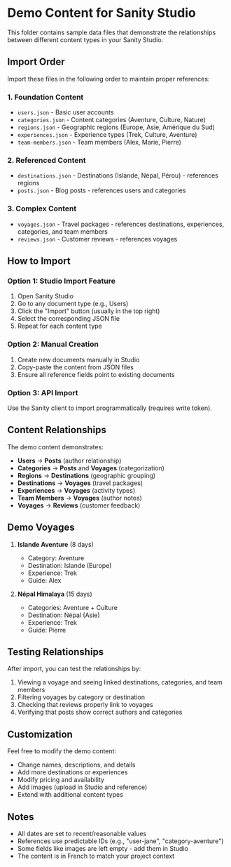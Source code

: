 # Demo Content for Sanity Studio

This folder contains sample data files that demonstrate the relationships between different content types in your Sanity Studio.

## Import Order

Import these files in the following order to maintain proper references:

### 1. Foundation Content
- `users.json` - Basic user accounts
- `categories.json` - Content categories (Aventure, Culture, Nature)
- `regions.json` - Geographic regions (Europe, Asie, Amérique du Sud)
- `experiences.json` - Experience types (Trek, Culture, Aventure)
- `team-members.json` - Team members (Alex, Marie, Pierre)

### 2. Referenced Content
- `destinations.json` - Destinations (Islande, Népal, Pérou) - references regions
- `posts.json` - Blog posts - references users and categories

### 3. Complex Content
- `voyages.json` - Travel packages - references destinations, experiences, categories, and team members
- `reviews.json` - Customer reviews - references voyages

## How to Import

### Option 1: Studio Import Feature
1. Open Sanity Studio
2. Go to any document type (e.g., Users)
3. Click the "Import" button (usually in the top right)
4. Select the corresponding JSON file
5. Repeat for each content type

### Option 2: Manual Creation
1. Create new documents manually in Studio
2. Copy-paste the content from JSON files
3. Ensure all reference fields point to existing documents

### Option 3: API Import
Use the Sanity client to import programmatically (requires write token).

## Content Relationships

The demo content demonstrates:
- **Users** → **Posts** (author relationship)
- **Categories** → **Posts** and **Voyages** (categorization)
- **Regions** → **Destinations** (geographic grouping)
- **Destinations** → **Voyages** (travel packages)
- **Experiences** → **Voyages** (activity types)
- **Team Members** → **Voyages** (author notes)
- **Voyages** → **Reviews** (customer feedback)

## Demo Voyages

1. **Islande Aventure** (8 days)
   - Category: Aventure
   - Destination: Islande (Europe)
   - Experience: Trek
   - Guide: Alex

2. **Népal Himalaya** (15 days)
   - Categories: Aventure + Culture
   - Destination: Népal (Asie)
   - Experience: Trek
   - Guide: Pierre

## Testing Relationships

After import, you can test the relationships by:
1. Viewing a voyage and seeing linked destinations, categories, and team members
2. Filtering voyages by category or destination
3. Checking that reviews properly link to voyages
4. Verifying that posts show correct authors and categories

## Customization

Feel free to modify the demo content:
- Change names, descriptions, and details
- Add more destinations or experiences
- Modify pricing and availability
- Add images (upload in Studio and reference)
- Extend with additional content types

## Notes

- All dates are set to recent/reasonable values
- References use predictable IDs (e.g., "user-jane", "category-aventure")
- Some fields like images are left empty - add them in Studio
- The content is in French to match your project context
